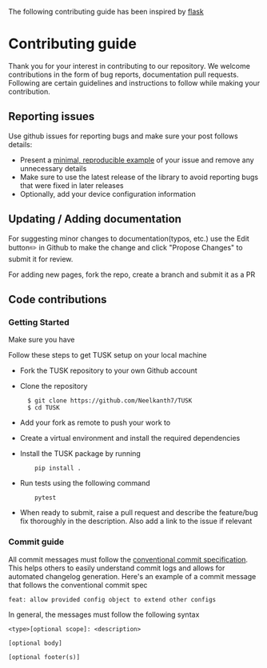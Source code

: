 The following contributing guide has been inspired by [flask](https://github.com/pallets/flask/blob/main/CONTRIBUTING.rst)

# Contributing guide

Thank you for your interest in contributing to our repository. We welcome contributions in the form of bug reports, documentation  pull requests. Following are certain guidelines and instructions to follow while making your contribution.

## Reporting issues

Use github issues for reporting bugs and make sure your post follows details:
- Present a [minimal, reproducible example](https://stackoverflow.com/help/minimal-reproducible-example) of your issue and remove any unnecessary details
- Make sure to use the latest release of the library to avoid reporting bugs that were fixed in later releases
- Optionally, add your device configuration information

## Updating / Adding documentation

For suggesting minor changes to documentation(typos, etc.) use the Edit button✏️ in Github to make the change and click "Propose Changes" to submit it for review.

For adding new pages, fork the repo, create a branch and submit it as a PR

## Code contributions

### Getting Started

Make sure you have 

Follow these steps to get TUSK setup on your local machine
- Fork the TUSK repository to your own Github account 
- Clone the repository

        $ git clone https://github.com/Neelkanth7/TUSK
        $ cd TUSK
- Add your fork as remote to push your work to
- Create a virtual environment and install the required dependencies
- Install the TUSK package by running
  ```
      pip install .
  ```
- Run tests using the following command
  ```
      pytest
  ```
- When ready to submit, raise a pull request and describe the feature/bug fix thoroughly in the description. Also add a link to the issue if relevant

### Commit guide

All commit messages must follow the [conventional commit specification](https://www.conventionalcommits.org/en/v1.0.0/). This helps others to easily understand commit logs and allows for automated changelog generation. Here's an example of a commit message that follows the conventional commit spec

    feat: allow provided config object to extend other configs

In general, the messages must follow the following syntax

    <type>[optional scope]: <description>

    [optional body]

    [optional footer(s)]
